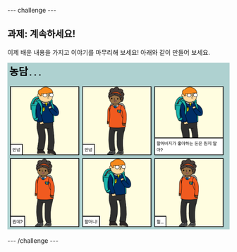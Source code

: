 \--- challenge \---

## 과제: 계속하세요!

이제 배운 내용을 가지고 이야기를 마무리해 보세요! 아래와 같이 만들어 보세요.

![스크린샷](images/story-final.png)

\--- /challenge \---